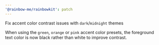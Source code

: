 ```yaml
---
'@rainbow-me/rainbowkit': patch
---
```


Fix accent color contrast issues with `dark`/`midnight` themes

When using the `green`, `orange` or `pink` accent color presets, the foreground text color is now black rather than white to improve contrast.
